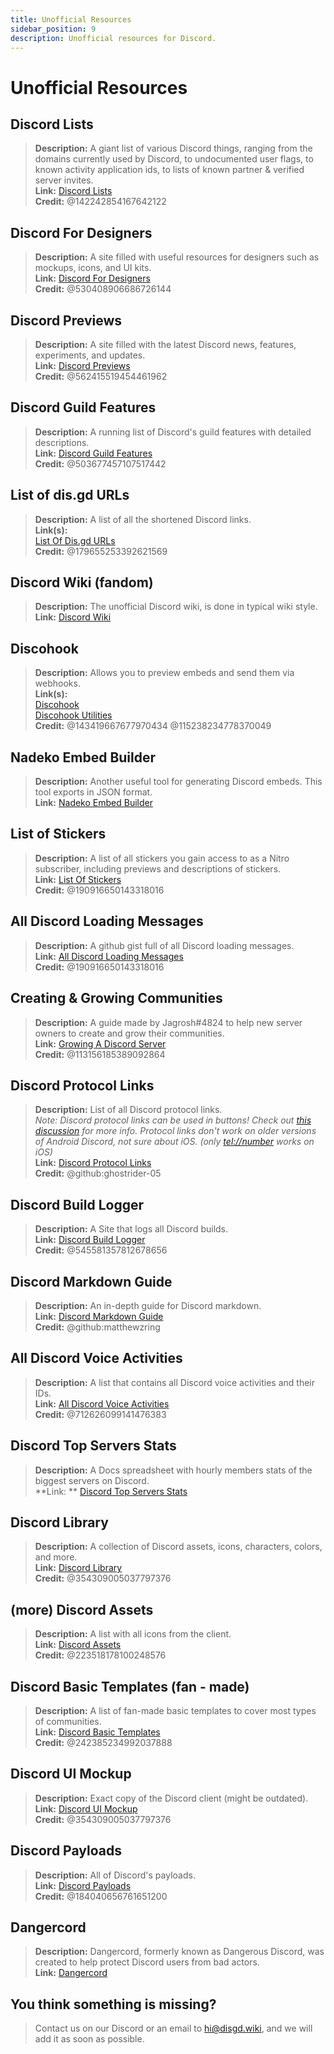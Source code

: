 ```yaml
---
title: Unofficial Resources
sidebar_position: 9
description: Unofficial resources for Discord.
---
```


# Unofficial Resources

## Discord Lists

> **Description:** A giant list of various Discord things, ranging from the domains currently used by Discord, to
> undocumented user flags, to known activity application ids, to lists of known partner & verified server
> invites.   <br/>
**Link:** [Discord Lists](https://github.com/Delitefully/DiscordLists)   <br/>
**Credit:** @142242854167642122

## Discord For Designers

> **Description:** A site filled with useful resources for designers such as mockups, icons, and UI kits.  <br/>
**Link:** [Discord For Designers](https://dfd.muatex.uk/)  <br/>
**Credit:** @530408906686726144

## Discord Previews

> **Description:** A site filled with the latest Discord news, features, experiments, and updates.  <br/>
**Link:** [Discord Previews](https://discordpreviews.com/)  <br/>
**Credit:** @562415519454461962

## Discord Guild Features

> **Description:** A running list of Discord's guild features with detailed descriptions.   <br/>
**Link:** [Discord Guild Features](https://gist.github.com/Techy/ecc60b12e94f8fc8185f09b82aa91dd2)  <br/>
**Credit:** @503677457107517442

## List of dis.gd URLs

> **Description:** A list of all the shortened Discord links.   <br/>
**Link(s):**  <br/>
[List Of Dis.gd URLs](https://herogamers.dev/dis.gd/)   <br/>
**Credit:** @179655253392621569

## Discord Wiki (fandom)

> **Description:** The unofficial Discord wiki, is done in typical wiki style.   <br/>
**Link:** [Discord Wiki](https://discord.fandom.com/wiki/Discord)

## Discohook

> **Description:** Allows you to preview embeds and send them via webhooks.   <br/>
**Link(s):** <br/>
[Discohook](https://discohook.org/)   <br/>
[Discohook Utilities](https://dutils.shay.cat/)  <br/>
**Credit:** @143419667677970434 @115238234778370049

## Nadeko Embed Builder

> **Description:** Another useful tool for generating Discord embeds. This tool exports in JSON format.   <br/>
**Link:** [Nadeko Embed Builder](https://eb.nadeko.bot/)

## List of Stickers

> **Description:** A list of all stickers you gain access to as a Nitro subscriber, including previews and descriptions
> of stickers.   <br/>
**Link:** [List Of Stickers](https://stickers.advaith.io/)   <br/>
**Credit:** @190916650143318016

## All Discord Loading Messages

> **Description:** A github gist full of all Discord loading messages.  <br/>
**Link:** [All Discord Loading Messages](https://gist.github.com/advaith1/540543d6a2b7fd66abdb0eb02c002f88)  <br/>
**Credit:** @190916650143318016

## Creating & Growing Communities

> **Description:** A guide made by Jagrosh#4824 to help new server owners to create and grow their communities.   <br/>
**Link:** [Growing A Discord Server](https://gist.github.com/jagrosh/342324d7084c9ebdac2fa3d0cd759d10)   <br/>
**Credit:** @113156185389092864

## Discord Protocol Links

> **Description:** List of all Discord protocol links.   <br/>
*Note: Discord protocol links can be used in buttons! Check
out [this discussion](https://github.com/discord/discord-api-docs/discussions/3347#discussioncomment-1405699) for more
info. Protocol links don't work on older versions of Android Discord, not sure about iOS. (only <tel://number> works on
iOS)*   <br/>
**Link:** [Discord Protocol Links](https://gist.github.com/ghostrider-05/8f1a0bfc27c7c4509b4ea4e8ce718af0)   <br/>
**Credit:** @github:ghostrider-05

## Discord Build Logger

> **Description:** A Site that logs all Discord builds.   <br/>
**Link:** [Discord Build Logger](https://discord.sale/)  
**Credit:** @545581357812678656

## Discord Markdown Guide

> **Description:** An in-depth guide for Discord markdown.  <br/>
**Link:** [Discord Markdown Guide](https://gist.github.com/matthewzring/9f7bbfd102003963f9be7dbcf7d40e51)  <br/>
**Credit:** @github:matthewzring

## All Discord Voice Activities

> **Description:** A list that contains all Discord voice activities and their IDs.   <br/>
**Link:** [All Discord Voice Activities](https://gist.github.com/GeneralSadaf/42d91a2b6a93a7db7a39208f2d8b53ad)   <br/>
**Credit:** @712626099141476383

## Discord Top Servers Stats

> **Description:** A Docs spreadsheet with hourly members stats of the biggest servers on Discord.   <br/>
**Link:
** [Discord Top Servers Stats](https://docs.google.com/spreadsheets/d/1gRQ44Goa8x_M714pSmPXLHW3BAK5LzWzRn1MVXPeVn4/edit#gid=0)

## Discord Library

> **Description:** A collection of Discord assets, icons, characters, colors, and more.   <br/>
**Link:** [Discord Library](https://www.figma.com/community/file/1114896965920105129)   <br/>
**Credit:** @354309005037797376

## (more) Discord Assets

> **Description:** A list with all icons from the client.   <br/>
**Link:** [Discord Assets](https://gitlab.com/bignutty/discord-asset-datamining)   <br/>
**Credit:** @223518178100248576

## Discord Basic Templates (fan - made)

> **Description:** A list of fan-made basic templates to cover most types of communities.  <br/>
**Link:** [Discord Basic Templates](https://gist.github.com/srnyx/12922980e75cf14508990bb36a6989a9)  <br/>
**Credit:** @242385234992037888

## Discord UI Mockup

> **Description:** Exact copy of the Discord client (might be outdated).   <br/>
**Link:** [Discord UI Mockup](https://www.figma.com/community/file/994323951589690341/Discord-Desktop-UI)   <br/>
**Credit:** @354309005037797376

## Discord Payloads

> **Description:** All of Discord's payloads.   <br/>
**Link:** [Discord Payloads](https://github.com/discord-payloads/discord-payloads)   <br/>
**Credit:** @184040656761651200

## Dangercord

> **Description:** Dangercord, formerly known as Dangerous Discord, was created to help protect Discord users from bad
> actors. <br/>
**Link:** [Dangercord](https://dangercord.com/)   <br/>

## You think something is missing?

> Contact us on our Discord or an email to hi@disgd.wiki, and we will add it as soon as possible.
